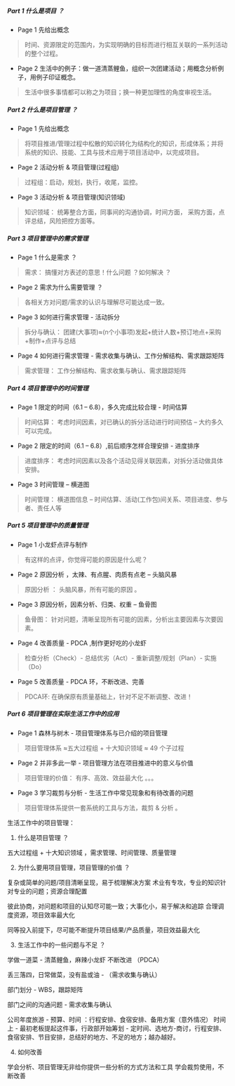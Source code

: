 ##### Part 1 什么是项目 ？

* Page 1 先给出概念

> 时间、资源限定的范围内，为实现明确的目标而进行相互关联的一系列活动的整个过程。

* Page 2 生活中的例子：做一道清蒸鲤鱼，组织一次团建活动；用概念分析例子，用例子印证概念。

> 生活中很多事情都可以称之为项目；换一种更加理性的角度审视生活。


##### Part 2 什么是项目管理 ？

* Page 1 先给出概念

> 将项目推进/管理过程中松散的知识转化为结构化的知识，形成体系；并将系统的知识、技能、工具与技术应用于项目活动中，以完成项目。

* Page 2 活动分析 & 项目管理(过程组)

> 过程组：启动，规划，执行，收尾，监控。

* Page 3 活动分析 & 项目管理(知识领域)

> 知识领域：
统筹整合方面，同事间的沟通协调，时间方面，
采购方面，点评总结，风险把控方面等。


##### Part 3 项目管理中的需求管理

* Page 1 什么是需求 ？

> 需求：
搞懂对方表述的意思！什么问题 ？如何解决 ？


* Page 2 需求为什么需要管理 ？

> 各相关方对问题/需求的认识与理解尽可能达成一致。

* Page 3 如何进行需求管理 - 活动拆分

> 拆分与确认：
团建(大事项)≈(n个小事项)发起+统计人数+预订地点+采购+制作+点评与总结


* Page 4 如何进行需求管理 - 需求收集与确认、工作分解结构、需求跟踪矩阵

> 需求管理：
工作分解结构、需求收集与确认、需求跟踪矩阵


##### Part 4 项目管理中的时间管理

* Page 1 限定的时间（6.1 – 6.8），多久完成比较合理  - 时间估算

> 时间估算：
考虑时间因素，对已确认的拆分活动进行时间预估 – 大约多久可以完成。

* Page 2 限定的时间（6.1 – 6.8）,前后顺序怎样合理安排 - 进度排序

> 进度排序：
考虑时间因素以及各个活动见得关联因素，对拆分活动做具体安排。

* Page 3 时间管理 – 横道图

> 时间管理：
横道图信息 – 时间估算、活动(工作包)间关系、项目进度、参与者、责任人等


##### Part 5 项目管理中的质量管理

* Page 1 小龙虾点评与制作

> 有这样的点评，你觉得可能的原因是什么呢？


* Page 2 原因分析 ，太辣、有点腥、肉质有点老 – 头脑风暴

> 原因分析  ：
头脑风暴，所有可能的原因 。


* Page 3 原因分析，因素分析、归类、权重 – 鱼骨图

> 鱼骨图：
针对问题，清晰呈现所有可能的因素，分析出主要因素与次要因素。


* Page 4 改善质量 - PDCA ,制作更好吃的小龙虾

> 检查分析（Check）- 总结优劣（Act）- 重新调整/规划（Plan）- 实施（Do）


* Page 5 改善质量 - PDCA 环，不断改进、完善

> PDCA环:
在确保原有质量基础上，针对不足不断调整、改进！


##### Part 6 项目管理在实际生活工作中的应用

* Page 1 森林与树木 - 项目管理体系与已介绍的项目管理

> 项目管理体系 ≈五大过程组 + 十大知识领域 ≈ 49 个子过程


* Page 2 并非多此一举 - 项目管理方法在项目推进中的意义与价值

> 项目管理的价值：
有序、高效、效益最大化 。。。


* Page 3 学习裁剪与分析 - 生活工作中常见现象和有待改善的问题

> 项目管理体系提供一套系统的工具与方法，裁剪 & 分析 。




































生活工作中的项目管理：

1. 什么是项目管理 ？

五大过程组 + 十大知识领域 ，需求管理、时间管理、质量管理


2. 为什么要用项目管理，项目管理的价值 ？

复杂或简单的问题/项目清晰呈现，易于梳理解决方案
术业有专攻，专业的知识针对专业的问题；资源合理配置

彼此协商，对问题和项目的认知尽可能一致；大事化小，易于解决和追踪
合理调度资源，项目效率最大化

同等投入前提下，尽可能不断提升项目结果/产品质量，项目效益最大化


3. 生活工作中的一些问题与不足 ？

学做一道菜 - 清蒸鲤鱼，麻辣小龙虾  不断改进 （PDCA）

丢三落四，日常做菜，没有盐或油 - （需求收集与确认）

部门划分 - WBS，跟踪矩阵

部门之间的沟通问题 - 需求收集与确认

公司年度旅游 - 预算、时间 ：行程安排、食宿安排、备用方案（意外情况）
时间上 - 最初老板提起这件事，行政部开始筹划 - 定时间、选地方-商讨，行程安排、食宿安排、节目安排，总结好的地方、不足的地方；越办越好。

4. 如何改善

  学会分析、项目管理无非给你提供一些分析的方式方法和工具
  学会裁剪使用，不断改善
